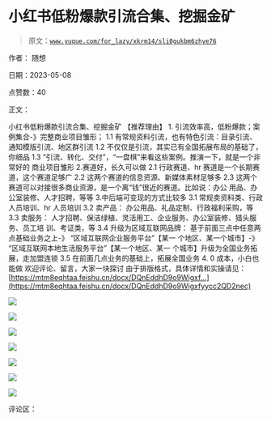 # 小红书低粉爆款引流合集、挖掘金矿

> 原文：[`www.yuque.com/for_lazy/xkrm14/sli0gukbm6zhye76`](https://www.yuque.com/for_lazy/xkrm14/sli0gukbm6zhye76)

作者： 随想

日期：2023-05-08

点赞数：40

正文：

小红书低粉爆款引流合集、挖掘金矿 【推荐理由】 1\. 引流效率高，低粉爆款；案例集合-》完整商业项目雏形； 1.1 有常规资料引流，也有特色引流：目录引流、通知模版引流、地区群引流 1.2 不仅仅是引流，其实已有全国拓展布局的基础了，你细品 1.3 “引流、转化、交付”，“一盘棋”来看这些案例。推演一下，就是一个非常好的 商业项目雏形 2.赛道好，长久可以做 2.1 行政赛道、hr 赛道是一个长期赛道，这个赛道足够广 2.2 这两个赛道的信息资源、新媒体素材足够多 2.3 这两个赛道可以对接很多商业资源，是一个离“钱”很近的赛道。比如说：办公 用品、办公室装修、人才招聘，等等 3.中后端可变现的方式比较多 3.1 常规卖资料类、行政人员培训、hr 人员培训 3.2 卖产品： 办公用品、礼品定制、行政福利采购，等 3.3 卖服务： 人才招聘、保洁绿植、灵活用工、企业服务、办公室装修、猎头服务、员工培 训、考证类，等 3.4 升级为区域互联网品牌： 基于前面三点中任意两点基础业务之上-》 “区域互联网企业服务平台”【某一 个地区、某一个城市】-》 “区域互联网本地生活服务平台”【某一个地区、某一 个城市】升级为全国业务拓展，走加盟连锁 3.5 在前面几点业务的基础上，拓展全国业务 4\. 0 成本，小白也能做 欢迎评论、留言，大家一块探讨 由于排版格式，具体详情和实操请见：[https://mtm8eqhtaa.feishu.cn/docx/DQnEddhD9o9Wigxf...](https://mtm8eqhtaa.feishu.cn/docx/DQnEddhD9o9Wigxfyycc2QD2nec)

![](img/2c5d5be5075d1c7495a6fa3ab2847751.png)

![](img/7a6a4d03046cd02c11fd280edfe889e6.png)

![](img/7514eac8b4db06e57852ee3a1322e6de.png)

![](img/d986e98dc06c150e9ed674b8892a3263.png)

![](img/8fb8517ac74de1912d7f2bb09eaa620e.png)

![](img/f7f53dfc03cd5a8d69cf1cec77a8f60c.png)

![](img/c32b259e9b2b6eebd9c05789f2d7adc9.png)

评论区：



